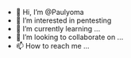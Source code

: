 - 👋 Hi, I’m @Paulyoma
- 👀 I’m interested in pentesting 
- 🌱 I’m currently learning ...
- 💞️ I’m looking to collaborate on ...
- 📫 How to reach me ...

<!---
Paulyoma/Paulyoma is a ✨ special ✨ repository because its `README.md` (this file) appears on your GitHub profile.
You can click the Preview link to take a look at your changes.
--->
